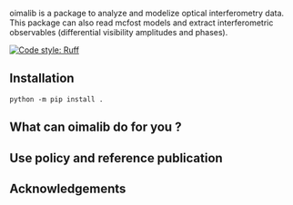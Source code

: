 oimalib is a package to analyze and modelize optical interferometry data. This package can also read mcfost models and extract interferometric observables (differential visibility amplitudes and phases).

[![Code style: Ruff](https://img.shields.io/endpoint?url=https://raw.githubusercontent.com/astral-sh/ruff/main/assets/badge/format.json)](https://github.com/astral-sh/ruff)

## Installation

```shell
python -m pip install .
```

## What can oimalib do for you ?

## Use policy and reference publication

## Acknowledgements
